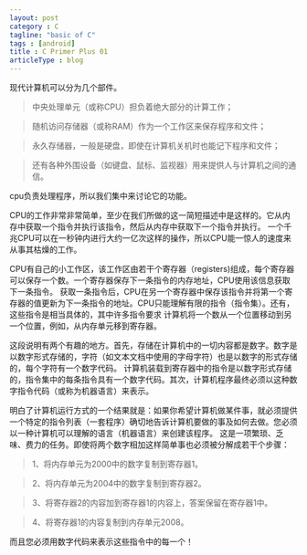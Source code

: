 ```yaml
---
layout: post
category : C
tagline: "basic of C"
tags : [android]
title : C Primer Plus 01
articleType : blog
---
```


现代计算机可以分为几个部件。
>中央处理单元（或称CPU）担负着绝大部分的计算工作；

>随机访问存储器（或称RAM）作为一个工作区来保存程序和文件；

>永久存储器，一般是硬盘，即使在计算机关机时也能记下程序和文件；

>还有各种外围设备（如键盘、鼠标、监视器）用来提供人与计算机之间的通信。

cpu负责处理程序，所以我们集中来讨论它的功能。

CPU的工作非常非常简单，至少在我们所做的这一简短描述中是这样的。它从内存中获取一个指令并执行该指令，然后从内存中获取下一个指令并执行。
一个千兆CPU可以在一秒钟内进行大约一亿次这样的操作，所以CPU能一惊人的速度来从事其枯燥的工作。

CPU有自己的小工作区，该工作区由若干个寄存器（registers)组成，每个寄存器可以保存一个数。一个寄存器保存下一条指令的内存地址，CPU使用该信息获取下一条指令。
获取一条指令后，CPU在另一个寄存器中保存该指令并将第一个寄存器的值更新为下一条指令的地址。CPU只能理解有限的指令（指令集）。还有，这些指令是相当具体的，其中许多指令要求
计算机将一个数从一个位置移动到另一个位置，例如，从内存单元移到寄存器。

这段说明有两个有趣的地方。首先，存储在计算机中的一切内容都是数字。数字是以数字形式存储的，字符（如文本文档中使用的字母字符）也是以数字的形式存储的，每个字符有一个数字代码。
计算机装载到寄存器中的指令是以数字形式存储的，指令集中的每条指令具有一个数字代码。其次，计算机程序最终必须以这种数字指令代码（或称为机器语言）来表示。

明白了计算机运行方式的一个结果就是：如果你希望计算机做某件事，就必须提供一个特定的指令列表（一套程序）确切地告诉计算机要做的事及如何去做。您必须以一种计算机可以理解的语言（机器语言）来创建该程序。
这是一项繁琐、乏味、费力的任务。即使将两个数字相加这样简单事也必须被分解成若干个步骤：

>1、将内存单元为2000中的数字复制到寄存器1。

>2、将内存单元为2004中的数字复制到寄存器2。

>3、将寄存器2的内容加到寄存器1的内容上，答案保留在寄存器1中。

>4、将寄存器1的内容复制到内存单元2008。

而且您必须用数字代码来表示这些指令中的每一个！


